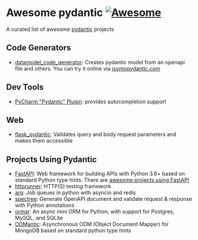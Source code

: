 # Awesome pydantic [![Awesome](https://cdn.rawgit.com/sindresorhus/awesome/d7305f38d29fed78fa85652e3a63e154dd8e8829/media/badge.svg)](https://github.com/sindresorhus/awesome)
A curated list of awesome [pydantic](https://pypi.org/project/pydantic/) projects

## Code Generators

* [datamodel_code_generator](https://pypi.org/project/datamodel-code-generator/): Creates pydantic model from an openapi file and others. You can try it online via [jsontopydantic.com](https://jsontopydantic.com/)

## Dev Tools

* [PyCharm "Pydantic" Plugin](https://plugins.jetbrains.com/plugin/12861-pydantic): provides autocompletion support

## Web

* [flask_pydantic](https://pypi.org/project/Flask-Pydantic/): Validates query and body request parameters and makes them accessible

## Projects Using Pydantic

* [FastAPI](https://fastapi.tiangolo.com/): Web framework for building APIs with Python 3.6+ based on standard Python type hints. There are [awesome projects using FastAPI](https://github.com/mjhea0/awesome-fastapi)
* [httprunner](https://pypi.org/project/httprunner/): HTTP(S) testing framework
* [arq](https://pypi.org/project/arq/): Job queues in python with asyncio and redis
* [spectree](https://pypi.org/project/spectree/): Generate OpenAPI document and validate request & response with Python annotations
* [ormar](https://pypi.org/project/ormar/): An async mini ORM for Python, with support for Postgres, MySQL, and SQLite
* [ODMantic](https://pypi.org/project/odmantic/): Asynchronous ODM (Object Document Mapper) for MongoDB based on standard python type hints
